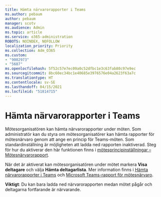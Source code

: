 ```yaml
---
title: Hämta närvarorapporter i Teams
ms.author: pebaum
author: pebaum
manager: scotv
ms.audience: Admin
ms.topic: article
ms.service: o365-administration
ROBOTS: NOINDEX, NOFOLLOW
localization_priority: Priority
ms.collection: Adm_O365
ms.custom:
- "9002973"
- "5687"
ms.openlocfilehash: 5f52c57e7ec09a0c52dfbc1e3c63fab80c97e9ec
ms.sourcegitcommit: 8bc60ec34bc1e40685e3976576e04a2623f63a7c
ms.translationtype: HT
ms.contentlocale: sv-SE
ms.lasthandoff: 04/15/2021
ms.locfileid: "51814715"
---
```

# <a name="download-attendance-reports-in-teams"></a>Hämta närvarorapporter i Teams

Mötesorganisatören kan hämta närvarorapporter under möten. Som administratör kan du styra om mötesorganisatörer kan hämta rapporter för mötesnärvaro genom att ange en princip för Teams-möten. Som standardinställning är möjligheten att ladda ned rapporten inaktiverad. Steg för hur du aktiverar den här funktionen finns i [mötesprincipinställningar – Mötesnärvarorapport](https://docs.microsoft.com/microsoftteams/meeting-policies-in-teams#meeting-policy-settings---meeting-attendance-report).

När det är aktiverat kan mötesorganisatören under mötet markera **Visa deltagare** och välja **Hämta deltagarlista**. Mer information finns i [Hämta närvarorapporter i Teams](https://support.office.com/article/download-attendance-reports-in-teams-ae7cf170-530c-47d3-84c1-3aedac74d310) och [Microsoft Teams-rapport för mötesnärvaro](https://docs.microsoft.com/microsoftteams/teams-analytics-and-reports/meeting-attendance-report).

**Viktigt**: Du kan bara ladda ned närvarorapporten medan mötet pågår och deltagarna fortfarande är närvarande.
